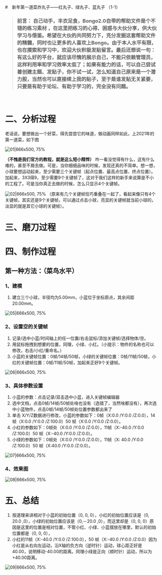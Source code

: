  
#　新年第一道菜炸丸子——红丸子、绿丸子、蓝丸子 （1-1）
 
> ### 前言： 自己动手，丰衣足食，Bongo2.0自带的帮助文件是个不错的练习素材 ，在这里把练习的心得、困惑与大伙分享，供大伙学习与借鉴。希望在大伙的共同努力下，充分发掘这套帮助文件的精髓，同时也让更多的人喜欢上Bongo。由于本人水平有限，也在摸索和学习中，欢迎大伙积极发贴留言。最后还想说一句：有这么好的平台，就应该尽情的展示自己，不能只依赖管理员，这样利用率和学习效率太低了；如果有能力的话，可以自己尝试着创建主题、发贴子，你不试一试，怎么知道自己原来是一个潜力股，当然也可以直接续上我的贴子，至于是谁发贴无关紧要，只要是有助于论坛、有助于学习的，完全没有问题。
　
# 二、分析过程
  老话说，要想做出一个好菜，得先尝尝它的味道，做动画同样如此，上2021年的第一道菜，如下图

![01|666x500, 75%](upload://vJhHppAAyjbevD2bHZHeMs16A77.gif) 

 
**（不愧是我们官方的教程，就是这么短小精悍）**
咋一看没觉得有什么，这有什么难的，甚至不屑去做。可是，当你细细品味的时候，发现还真的不简单。想一想，小球要想运动起来，至少需要三个关键帧（起点位置、最高点位置、终点位置）。加起来，3X3得9，至少需要9个关键帧了，这对于我们这样的新手来说算是不小的工程了。可是当你真正去做的时候，怎么只显示4个关键帧。
  
![02|666x500, 75%](upload://nF2XL9XcDFNasxON7ZBoWgddVcU.gif) 
（原来有几个关键帧恰巧重叠在一起了，看起来像只有4个关键帧，其实还是9个关键帧，可以通过点击小球，亮显的关键帧就当前小球的，淡显的就是其它小球的关键帧）。


# 三、磨刀过程



# 四、制作过程

## 第一种方法：（菜鸟水平） 
### 1、建模
1) 建立三个小球，半径均为5.00mm，小蓝位于坐标原点，其余间距20.00mm。

![05|666x500, 75%](upload://nSRnnvRKBmq64Rh8sRMnaEVBmBD.png) 

### 2、设置空的关键帧
1) 记录/选中小蓝/时间轴上的任一位置/右击鼠标/添加关键帧/选择物体/空。
2) 用鼠标拖拽到想要的位置，同理，小绿、小红。（小提示：物件的名称也可以修改，右击/小红/重命名。）
3) 小蓝的关键帧位置：0帧/14帧/50帧，小绿的关键帧位置：0帧/11帧/50帧，小红的关键帧位置：0帧/11帧/50帧，加起来正好9个关键帧。

![06|666x500, 75%](upload://4seBnD2cI1BdwKOH38UL0rgMqRj.gif) 

### 3、具体参数设置
1) 小蓝的参数：点击记录/双击选中小蓝，进入关键帧编辑器 
2) 选中文档，点击0帧/14帧/50帧处啥也没有（选错了，当然啥都没有），再次选中小蓝物件，点击0帧/14帧/50帧处位置参数都出来了
3) 单击 X/Y/Z数据进行修改，小蓝的参数如下：0帧（X:0.0 /Y:0.0 /Z:0.0），14帧（X:0.0 /Y:0.0 /Z:100.0）50 帧（X:0.0 /Y:0.0 /Z:0.0）。
4) 小红的参数如下：0帧处（X:0.0 /Y:0.0 /Z:0.0），11帧（X:-40.0 /Y:0.0 /Z:100.0）50 帧（X:-40.0 /Y:0.0 /Z:0.0）。
5) 小绿的参数如下：0帧处（X:0.0 /Y:0.0 /Z:0.0），11帧（X: 40.0 /Y:0.0 /Z:100.0）50 帧（X:40.0 /Y:0.0 /Z:0.0）。

![07|666x500, 75%](upload://4nBr5AmN38hKPhySlcP9ldesbRy.gif) 
 
### 4、效果图

![08|666x500, 75%](upload://dp8RKxe5YitSkcdDtiDavL8bQ40.gif)  

# 五、总结
1) 按道理来讲相对于小蓝的初始位置（0, 0, 0），小红的初始位置应该是（0, 20.0 ,0），小绿的初始位置应该是（0,－20.0 ,0），而这里却是（0, 0, 0）原因是这里的位置是相对位置，不管小红、小绿、小蓝摆放在哪里，默认的初始位置都是（0, 0, 0），
2) 小红的11帧（X:-40.0 /Y:0.0 /Z:100.0），50 帧（X:-40.0 /Y:0.0 /Z:0.0）因为小红是从右向左运动，沿X轴的负方向（逆时针）运动，球心距正好是40.00，说明移动-40.00的距离。同理小绿是正向（顺时针）运动，所以为+40.00距离。
 
![09|666x500, 75%](upload://sPCGzcXpLUizMshiGmxQKSOWrfi.png) 

 

 